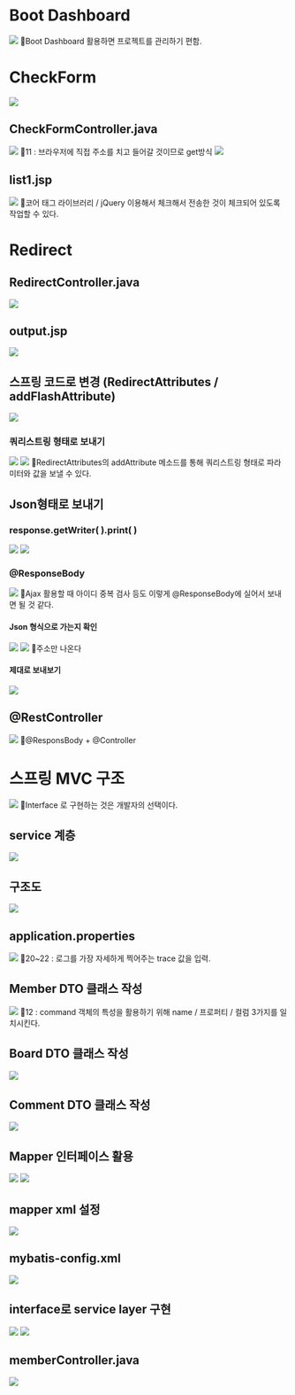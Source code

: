 # Boot Dashboard
![](../image/Pasted%20image%2020240418090707.png)
📌Boot Dashboard 활용하면 프로젝트를 관리하기 편함.

# CheckForm
![](../image/Pasted%20image%2020240418090844.png)

## CheckFormController.java
![](../image/Pasted%20image%2020240418093736.png)
📌11 : 브라우저에 직접 주소를 치고 들어갈 것이므로 get방식
![](../image/Pasted%20image%2020240418093919.png)


## list1.jsp
![](../image/Pasted%20image%2020240418101010.png)
📌코어 태그 라이브러리 / jQuery 이용해서 체크해서 전송한 것이 체크되어 있도록 작업할 수 있다.


# Redirect
## RedirectController.java
![](../image/Pasted%20image%2020240418102950.png)
## output.jsp
![](../image/Pasted%20image%2020240418103156.png)

## 스프링 코드로 변경 (RedirectAttributes / addFlashAttribute)
![](../image/Pasted%20image%2020240418104904.png)

### 쿼리스트링 형태로 보내기
![](../image/Pasted%20image%2020240418110249.png)
![](../image/Pasted%20image%2020240418110613.png)
📌RedirectAttributes의 addAttribute 메소드를 통해 쿼리스트링 형태로 파라미터와 값을 보낼 수 있다.


## Json형태로 보내기
### response.getWriter( ).print( )
![](../image/Pasted%20image%2020240418111542.png)
![](../image/Pasted%20image%2020240418112049.png)

###  @ResponseBody
![](../image/Pasted%20image%2020240418112728.png)
📌Ajax 활용할 때 아이디 중복 검사 등도 이렇게 @ResponseBody에 실어서 보내면 될 것 같다.

#### Json 형식으로 가는지 확인
![](../image/Pasted%20image%2020240418112854.png)
![](../image/Pasted%20image%2020240418113417.png)
📌주소만 나온다

#### 제대로 보내보기
![](../image/Pasted%20image%2020240418113454.png)


## @RestController
![](../image/Pasted%20image%2020240418113921.png)
📌@ResponsBody + @Controller



# 스프링 MVC 구조
![](../image/Image20240418114750%201.jpg)
📌Interface 로 구현하는 것은 개발자의 선택이다.

## service 계층
![](../image/Pasted%20image%2020240418120156.png)

## 구조도
![](../image/Image20240418120442.png)

## application.properties
![](../image/Pasted%20image%2020240418122051.png)
📌20~22 : 로그를 가장 자세하게 찍어주는 trace 값을 입력.

## Member DTO 클래스 작성
![](../image/Pasted%20image%2020240418140959.png)
📌12 : command 객체의 특성을 활용하기 위해 name / 프로퍼티 / 컬럼 3가지를 일치시킨다.

## Board DTO 클래스 작성
![](../image/Pasted%20image%2020240418142245.png)


## Comment DTO 클래스 작성
![](../image/Pasted%20image%2020240418143745.png)


## Mapper 인터페이스 활용
![](../image/Pasted%20image%2020240418144033.png)
![](../image/Pasted%20image%2020240418144212.png)


## mapper xml 설정
![](../image/Pasted%20image%2020240418144705.png)

## mybatis-config.xml
![](../image/Pasted%20image%2020240418150134.png)

## interface로 service layer 구현
![](../image/Pasted%20image%2020240418152141.png)
![](../image/Pasted%20image%2020240418152918.png)



## memberController.java
![](../image/Pasted%20image%2020240418170043.png)
